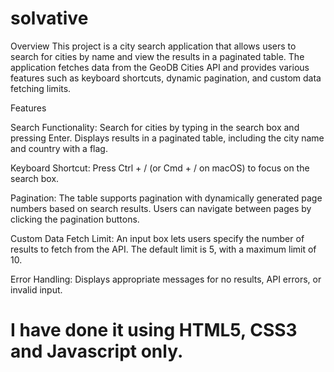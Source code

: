 # solvative

Overview
This project is a city search application that allows users to search for cities by name and view the results in a paginated table. The application fetches data from the GeoDB Cities API and provides various features such as keyboard shortcuts, dynamic pagination, and custom data fetching limits.

Features

Search Functionality:
Search for cities by typing in the search box and pressing Enter.
Displays results in a paginated table, including the city name and country with a flag.

Keyboard Shortcut:
Press Ctrl + / (or Cmd + / on macOS) to focus on the search box.

Pagination:
The table supports pagination with dynamically generated page numbers based on search results.
Users can navigate between pages by clicking the pagination buttons.

Custom Data Fetch Limit:
An input box lets users specify the number of results to fetch from the API.
The default limit is 5, with a maximum limit of 10.

Error Handling:
Displays appropriate messages for no results, API errors, or invalid input.

# I have done it using HTML5, CSS3 and Javascript only.
